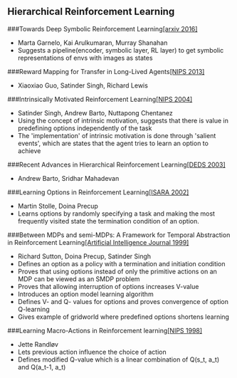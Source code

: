 ## Hierarchical Reinforcement Learning


###Towards Deep Symbolic Reinforcement Learning[[arxiv 2016]](https://arxiv.org/pdf/1609.05518v2.pdf)
  - Marta Garnelo, Kai Arulkumaran, Murray Shanahan
  - Suggests a pipeline(encoder, symbolic layer, RL layer) to get symbolic representations of envs with images as states
  
###Reward Mapping for Transfer in Long-Lived Agents[[NIPS 2013]](https://papers.nips.cc/paper/5191-reward-mapping-for-transfer-in-long-lived-agents.pdf)
  - Xiaoxiao Guo, Satinder Singh, Richard Lewis

###Intrinsically Motivated Reinforcement Learning[[NIPS 2004]](http://web.eecs.umich.edu/~baveja/Papers/FinalNIPSIMRL.pdf)
  - Satinder Singh, Andrew Barto, Nuttapong Chentanez
  - Using the concept of intrinsic motivation, suggests that there is value in predefining options independently of the task
  - The 'implementation' of intrinsic motivation is done through 'salient events', which are states that the agent tries to learn an option to achieve

###Recent Advances in Hierarchical Reinforcement Learning[[DEDS 2003]](http://www-anw.cs.umass.edu/pubs/2003/barto_m_DEDS03.pdf)
  - Andrew Barto, Sridhar Mahadevan
  
###Learning Options in Reinforcement Learning[[ISARA 2002]](http://ftp.bstu.by/ai/To-dom/My_research/Papers-0/For-research/R-navigation/Grid-world/Good-one/stolle2002learning.pdf)
  - Martin Stolle, Doina Precup
  - Learns options by randomly specifying a task and making the most frequently visited state the termination condition of an option.
  
###Between MDPs and semi-MDPs: A Framework for Temporal Abstraction in Reinforcement Learning[[Artificial Intelligence Journal 1999]](http://www-anw.cs.umass.edu/~barto/courses/cs687/Sutton-Precup-Singh-AIJ99.pdf)
  - Richard Sutton, Doina Precup, Satinder Singh
  - Defines an option as a policy with a termination and initiation condition
  - Proves that using options instead of only the primitive actions on an MDP can be viewed as an SMDP problem
  - Proves that allowing interruption of options increases V-value
  - Introduces an option model learning algorithm
  - Defines V- and Q- values for options and proves convergence of option Q-learning
  - Gives example of gridworld where predefined options shortens learning
  
###Learning Macro-Actions in Reinforcement learning[[NIPS 1998]](https://papers.nips.cc/paper/1586-learning-macro-actions-in-reinforcement-learning.pdf)
  - Jette Randløv	
  - Lets previous action influence the choice of action
  - Defines modified Q-value which is a linear combination of Q(s_t, a_t) and Q(a_t-1, a_t)
